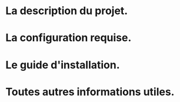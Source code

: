 # La description du projet.
# La configuration requise.
# Le guide d'installation.
# Toutes autres informations utiles.